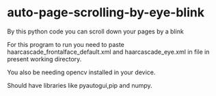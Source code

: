 # auto-page-scrolling-by-eye-blink
By this python code you can scroll down your pages by a blink



For this program to run you need to paste haarcascade_frontalface_default.xml and haarcascade_eye.xml in file in present working directory.




You also be needing opencv installed in your device.





Should have libraries like pyautogui,pip and numpy.
